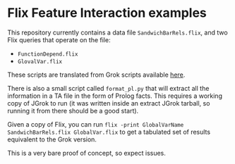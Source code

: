 # Flix Feature Interaction examples

This repository currently contains a data file `SandwichBarRels.flix`, and two Flix queries
that operate on the file:
- `FunctionDepend.flix`
- `GlovalVar.flix`

These scripts are translated from Grok scripts available
[here](https://github.com/bmuscede/Grok-Scripts).

There is also a small script called `format_pl.py` that will extract all the information in a TA
file in the form of Prolog facts. This requires a working copy of JGrok to run (it was written
inside an extract JGrok tarball, so running it from there should be a good start).

Given a copy of Flix, you can run `flix -print GlobalVarName SandwichBarRels.flix GlobalVar.flix`
to get a tabulated set of results equivalent to the Grok version.

This is a very bare proof of concept, so expect issues.

